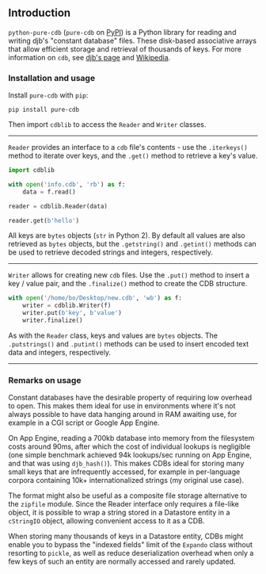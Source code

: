 ## Introduction

`python-pure-cdb` (`pure-cdb` on [PyPI](https://pypi.org/project/pure-cdb/)) is a Python library for reading and writing djb's "constant database" files. These disk-based associative arrays that allow efficient storage and retrieval of thousands of keys. For more information on `cdb`, see [djb's page](https://cr.yp.to/cdb.html) and [Wikipedia](https://en.wikipedia.org/wiki/Cdb_(software)). 

### Installation and usage

Install `pure-cdb` with `pip`:

```
pip install pure-cdb
```

Then import `cdblib` to access the `Reader` and `Writer` classes.

---

`Reader` provides an interface to a `cdb` file's contents - use the `.iterkeys()` method to iterate over keys, and the `.get()` method to retrieve a key's value.

```python
import cdblib

with open('info.cdb', 'rb') as f:
    data = f.read()

reader = cdblib.Reader(data)

reader.get(b'hello')
```

All keys are `bytes` objects (`str` in Python 2). By default all values are also retrieved as `bytes` objects, but the `.getstring()` and `.getint()` methods can be used to retrieve decoded strings and integers, respectively.

---

`Writer` allows for creating new `cdb` files. Use the `.put()` method to insert a key / value pair, and the `.finalize()` method to create the CDB structure.

```python
with open('/home/bo/Desktop/new.cdb', 'wb') as f:
    writer = cdblib.Writer(f)
    writer.put(b'key', b'value')
    writer.finalize()
```

As with the `Reader` class, keys and values are `bytes` objects. The `.putstrings()` and `.putint()` methods can be used to insert encoded text data and integers, respectively.

---

### Remarks on usage

Constant databases have the desirable property of requiring low overhead to open. This makes them ideal for use in environments where it's not always possible to have data hanging around in RAM awaiting use, for example in a CGI script or Google App Engine.

On App Engine, reading a 700kb database into memory from the filesystem costs around 90ms, after which the cost of individual lookups is negligible (one simple benchmark achieved 94k lookups/sec running on App Engine, and that was using `djb_hash()`). This makes CDBs ideal for storing many small keys that are infrequently accessed, for example in per-language corpora containing 10k+ internationalized strings (my original use case).

The format might also be useful as a composite file storage alternative to the `zipfile` module. Since the Reader interface only requires a file-like object, it is possible to wrap a string stored in a Datastore entity in a `cStringIO` object, allowing convenient access to it as a CDB.

When storing many thousands of keys in a Datastore entity, CDBs might enable you to bypass the "indexed fields" limit of the `Expando` class without resorting to `pickle`, as well as reduce deserialization overhead when only a few keys of such an entity are normally accessed and rarely updated.
